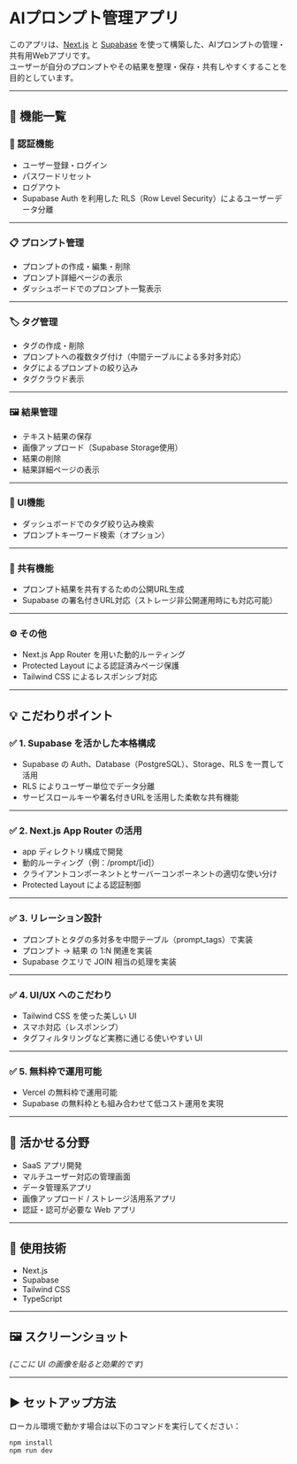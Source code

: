 # AIプロンプト管理アプリ

このアプリは、[Next.js](https://nextjs.org) と [Supabase](https://supabase.com) を使って構築した、AIプロンプトの管理・共有用Webアプリです。  
ユーザーが自分のプロンプトやその結果を整理・保存・共有しやすくすることを目的としています。

---

## 🚀 機能一覧

### 🔐 認証機能

- ユーザー登録・ログイン
- パスワードリセット
- ログアウト
- Supabase Auth を利用した RLS（Row Level Security）によるユーザーデータ分離

---

### 📋 プロンプト管理

- プロンプトの作成・編集・削除
- プロンプト詳細ページの表示
- ダッシュボードでのプロンプト一覧表示

---

### 🏷 タグ管理

- タグの作成・削除
- プロンプトへの複数タグ付け（中間テーブルによる多対多対応）
- タグによるプロンプトの絞り込み
- タグクラウド表示

---

### 🖼 結果管理

- テキスト結果の保存
- 画像アップロード（Supabase Storage使用）
- 結果の削除
- 結果詳細ページの表示

---

### 🔎 UI機能

- ダッシュボードでのタグ絞り込み検索
- プロンプトキーワード検索（オプション）

---

### 🔗 共有機能

- プロンプト結果を共有するための公開URL生成
- Supabase の署名付きURL対応（ストレージ非公開運用時にも対応可能）

---

### ⚙️ その他

- Next.js App Router を用いた動的ルーティング
- Protected Layout による認証済みページ保護
- Tailwind CSS によるレスポンシブ対応

---

## 💡 こだわりポイント

### ✅ 1. Supabase を活かした本格構成

- Supabase の Auth、Database（PostgreSQL）、Storage、RLS を一貫して活用
- RLS によりユーザー単位でデータ分離
- サービスロールキーや署名付きURLを活用した柔軟な共有機能

---

### ✅ 2. Next.js App Router の活用

- app ディレクトリ構成で開発
- 動的ルーティング（例：/prompt/[id]）
- クライアントコンポーネントとサーバーコンポーネントの適切な使い分け
- Protected Layout による認証制御

---

### ✅ 3. リレーション設計

- プロンプトとタグの多対多を中間テーブル（prompt_tags）で実装
- プロンプト → 結果 の 1:N 関連を実装
- Supabase クエリで JOIN 相当の処理を実装

---

### ✅ 4. UI/UX へのこだわり

- Tailwind CSS を使った美しい UI
- スマホ対応（レスポンシブ）
- タグフィルタリングなど実務に通じる使いやすい UI

---

### ✅ 5. 無料枠で運用可能

- Vercel の無料枠で運用可能
- Supabase の無料枠とも組み合わせて低コスト運用を実現

---

## 🎯 活かせる分野

- SaaS アプリ開発
- マルチユーザー対応の管理画面
- データ管理系アプリ
- 画像アップロード / ストレージ活用系アプリ
- 認証・認可が必要な Web アプリ

---

## 🔧 使用技術

- Next.js
- Supabase
- Tailwind CSS
- TypeScript

---

## 🖼 スクリーンショット

*(ここに UI の画像を貼ると効果的です)*

---

## ▶️ セットアップ方法

ローカル環境で動かす場合は以下のコマンドを実行してください：

```bash
npm install
npm run dev
